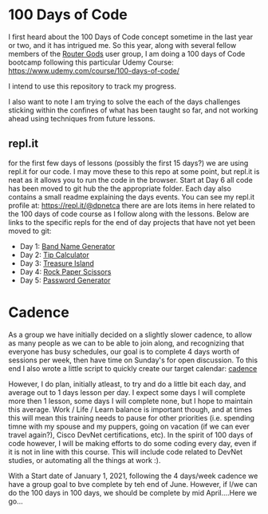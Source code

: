 # 100 Days of Code

I first heard about the 100 Days of Code concept sometime in the last year or two, and it has intrigued me.
So this year, along with several fellow members of the [Router Gods](http://routergods.com) user group, I am
doing a 100 days of Code bootcamp following this particular Udemy Course: https://www.udemy.com/course/100-days-of-code/

I intend to use this repository to track my progress.

I also want to note I am trying to solve the each of the days challenges sticking within the confines of what has been
taught so far, and not working ahead using techniques from future lessons.

## repl.it

for the first few days of lessons (possibly the first 15 days?) we are using repl.it for our code.
I may move these to this repo at some point, but repl.it is neat as it allows you to run the code in the browser.
Start at Day 6 all code has been moved to git hub the the appropriate folder.
Each day also contains a small readme explaining the days events.
You can see my repl.it profile at: https://repl.it/@dpnetca there are are lots items in here related to the
100 days of code course as I follow along with the lessons.
Below are links to the specific repls for the end of day projects that have not yet been moved to git:

- Day 1: [Band Name Generator](https://repl.it/@dpnetca/band-name-generator-start#main.py)
- Day 2: [Tip Calculator](https://repl.it/@dpnetca/tip-calculator-start#main.py)
- Day 3: [Treasure Island](https://repl.it/@dpnetca/treasure-island-start#main.py)
- Day 4: [Rock Paper Scissors](https://repl.it/@dpnetca/rock-paper-scissors)
- Day 5: [Password Generator](https://repl.it/@dpnetca/password-generator-start#main.py)

# Cadence

As a group we have initially decided on a slightly slower cadence, to allow as many people as we can to be able
to join along, and recognizing that everyone has busy schedules, our goal is to complete 4 days worth of sessions
per week, then have time on Sunday's for open discussion. To this end I also wrote a little script to quickly
create our target calendar: [cadence](https://repl.it/@dpnetca/cadence#main.py)

However, I do plan, initially atleast, to try and do a little bit each day, and average out to 1 days lesson per day.
I expect some days I will complete more then 1 lesson, some days I will complete none, but I hope to maintain this
average. Work / Life / Learn balance is important though, and at times this will mean this training needs to pause
for other priorities (i.e. spending timne with my spouse and my puppers, going on vacation (if we can ever travel again?),
Cisco DevNet certifications, etc). In the spirit of 100 days of code however, I will be making efforts to do some coding every day,
even if it is not in line with this course. This will include code related to DevNet studies, or automating all the things
at work :).

With a Start date of January 1, 2021, following the 4 days/week cadence we have a group goal to bve complete by teh end of June.
However, if I/we can do the 100 days in 100 days, we should be complete by mid April....Here we go...
